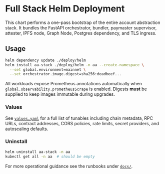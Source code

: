 # Full Stack Helm Deployment

This chart performs a one-pass bootstrap of the entire account abstraction stack. It bundles the FastAPI orchestrator, bundler, paymaster supervisor, attester, IPFS node, Graph Node, Postgres dependency, and TLS ingress.

## Usage

```bash
helm dependency update ./deploy/helm
helm install aa-stack ./deploy/helm -n aa --create-namespace \
  --set global.environment=mainnet \
  --set orchestrator.image.digest=sha256:deadbeef...
```

All workloads expose Prometheus annotations automatically when `global.observability.prometheusScrape` is enabled. Digests **must** be supplied to keep images immutable during upgrades.

### Values

See [`values.yaml`](./values.yaml) for a full list of tunables including chain metadata, RPC URLs, contract addresses, CORS policies, rate limits, secret providers, and autoscaling defaults.

### Uninstall

```bash
helm uninstall aa-stack -n aa
kubectl get all -n aa  # should be empty
```

For more operational guidance see the runbooks under [`docs/`](../../docs).
